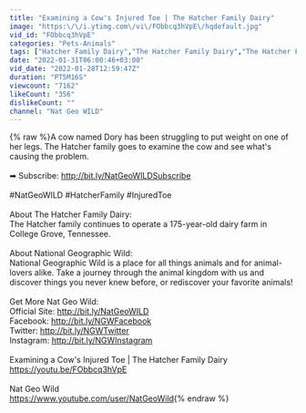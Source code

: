 ```yaml
---
title: "Examining a Cow's Injured Toe | The Hatcher Family Dairy"
image: "https:\/\/i.ytimg.com\/vi\/FObbcq3hVpE\/hqdefault.jpg"
vid_id: "FObbcq3hVpE"
categories: "Pets-Animals"
tags: ["Hatcher Family Dairy","The Hatcher Family Dairy","The Hatcher Family"]
date: "2022-01-31T06:00:46+03:00"
vid_date: "2022-01-28T12:59:47Z"
duration: "PT5M16S"
viewcount: "7162"
likeCount: "356"
dislikeCount: ""
channel: "Nat Geo WILD"
---
```

{% raw %}A cow named Dory has been struggling to put weight on one of her legs. The Hatcher family goes to examine the cow and see what's causing the problem.<br /><br />➡ Subscribe: <a rel="nofollow" target="blank" href="http://bit.ly/NatGeoWILDSubscribe">http://bit.ly/NatGeoWILDSubscribe</a><br /><br />#NatGeoWILD #HatcherFamily #InjuredToe<br /><br />About The Hatcher Family Dairy:<br />The Hatcher family continues to operate a 175-year-old dairy farm in College Grove, Tennessee.<br /><br />About National Geographic Wild:<br />National Geographic Wild is a place for all things animals and for animal-lovers alike. Take a journey through the animal kingdom with us and discover things you never knew before, or rediscover your favorite animals!<br /><br />Get More Nat Geo Wild: <br />Official Site: <a rel="nofollow" target="blank" href="http://bit.ly/NatGeoWILD">http://bit.ly/NatGeoWILD</a><br />Facebook: <a rel="nofollow" target="blank" href="http://bit.ly/NGWFacebook">http://bit.ly/NGWFacebook</a><br />Twitter: <a rel="nofollow" target="blank" href="http://bit.ly/NGWTwitter">http://bit.ly/NGWTwitter</a><br />Instagram: <a rel="nofollow" target="blank" href="http://bit.ly/NGWInstagram">http://bit.ly/NGWInstagram</a><br /><br />Examining a Cow's Injured Toe | The Hatcher Family Dairy<br /><a rel="nofollow" target="blank" href="https://youtu.be/FObbcq3hVpE">https://youtu.be/FObbcq3hVpE</a><br /><br />Nat Geo Wild <br /><a rel="nofollow" target="blank" href="https://www.youtube.com/user/NatGeoWild">https://www.youtube.com/user/NatGeoWild</a>{% endraw %}
